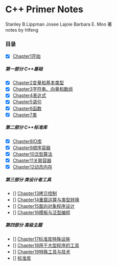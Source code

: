# C++ Primer Notes

Stanley B.Lippman Josee Lajoie Barbara E. Moo 著     
notes by htfeng

### 目录
- [X] [Chapter1开始](Chapter1.ipynb)

##### 第一部分  C++基础
- [X] [Chapter2变量和基本类型](Chapter2.ipynb)
- [X] [Chapter3字符串、向量和数组](Chapter3.ipynb)
- [X] [Chapter4表达式](Chapter4.ipynb)
- [X] [Chapter5语句](Chapter5.ipynb)
- [X] [Chapter6函数](Chapter6.ipynb)
- [X] [Chapter7类](Chapter7.ipynb)

##### 第二部分   C++标准库
- [X] [Chapter8IO库](chapter8.ipynb)
- [X] [Chapter9顺序容器](chapter9.ipynb)
- [X] [Chapter10泛型算法](chapter10.ipynb)
- [X] [Chapter11关联容器](chapter11.ipynb)
- [X] [Chapter12动态内存](chapter12.ipynb)

##### 第三部分   类设计者工具
- [] [Chapter13拷贝控制](Chapter13.ipynb)
- [] [Chapter14重载运算与类型转换](Chapter14.ipynb)
- [] [Chapter15面向对象程序设计](Chapter15.ipynb)
- [] [Chapter16模板与泛型编程](Chapter16.ipynb)

##### 第四部分    高级主题
- [] [Chapter17标准库特殊设施](Chapter17.ipynb)
- [] [Chapter18用于大型程序的工具](Chapter18.ipynb)
- [] [Chapter19特殊工具与技术](Chapter19.ipynb)
- [] [标准库](标准库.ipynb)
